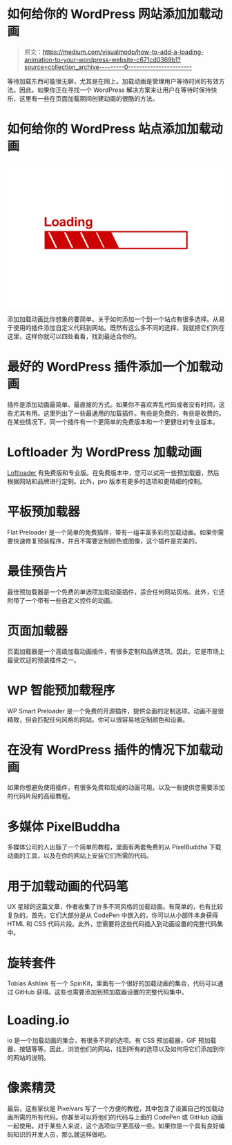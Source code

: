 # 如何给你的 WordPress 网站添加加载动画

> 原文：<https://medium.com/visualmodo/how-to-add-a-loading-animation-to-your-wordpress-website-c671cd0369b1?source=collection_archive---------0----------------------->

等待加载东西可能很无聊，尤其是在网上。加载动画是管理用户等待时间的有效方法。因此，如果你正在寻找一个 WordPress 解决方案来让用户在等待时保持快乐，这里有一些在页面加载期间创建动画的很酷的方法。

# 如何给你的 WordPress 站点添加加载动画

![](img/d7270ac5a2d3cc40511aa31efda0623b.png)

添加加载动画比你想象的要简单。关于如何添加一个到一个站点有很多选择。从易于使用的插件添加自定义代码到网站。既然有这么多不同的选择，我就把它们列在这里，这样你就可以四处看看，找到最适合你的。

# 最好的 WordPress 插件添加一个加载动画

插件是添加动画最简单、最直接的方式。如果你不喜欢弄乱代码或者没有时间，这些尤其有用。这里列出了一些最通用的加载插件。有些是免费的，有些是收费的。在某些情况下，同一个插件有一个更简单的免费版本和一个更健壮的专业版本。

# Loftloader 为 WordPress 加载动画

[Loftloader](https://wordpress.org/plugins/loftloader/) 有免费版和专业版。在免费版本中，您可以试用一些预加载器，然后根据网站和品牌进行定制。此外，pro 版本有更多的选项和更精细的控制。

# 平板预加载器

Flat Preloader 是一个简单的免费插件，带有一组丰富多彩的加载动画。如果你需要快速修复预装程序，并且不需要定制颜色或图像，这个插件是完美的。

# 最佳预告片

最佳预加载器是一个免费的单选项加载动画插件，适合任何网站风格。此外，它还附带了一个带有一些自定义控件的动画。

# 页面加载器

页面加载器是一个高级加载动画插件，有很多定制和品牌选项。因此，它是市场上最受欢迎的预装插件之一。

# WP 智能预加载程序

WP Smart Preloader 是一个免费的开源插件，提供全面的定制选项。动画不是很精致，但会匹配任何风格的网站。你可以很容易地定制颜色和设置。

# 在没有 WordPress 插件的情况下加载动画

如果你想避免使用插件，有很多免费和现成的动画可用。以及一些提供您需要添加的代码片段的高级教程。

# 多媒体 PixelBuddha

多媒体公司的人出版了一个简单的教程，里面有两套免费的从 PixelBuddha 下载动画的工具，以及在你的网站上安装它们所需的代码。

# 用于加载动画的代码笔

UX 星球的这篇文章，作者收集了许多不同风格的加载动画。有简单的，也有比较复杂的。首先，它们大部分是从 CodePen 中嵌入的，你可以从小部件本身获得 HTML 和 CSS 代码片段。此外，您需要将这些代码插入到动画设置的完整代码集中。

# 旋转套件

Tobias Ashlink 有一个 SpinKit，里面有一个很好的加载动画的集合，代码可以通过 GitHub 获得。这些也需要添加到预加载器设置的完整代码集中。

# Loading.io

io 是一个加载动画的集合，有很多不同的选项。有 CSS 预加载器，GIF 预加载器，按钮等等。因此，浏览他们的网站，找到所有的选项以及如何将它们添加到你的网站的说明。

# 像素精灵

最后，这些家伙是 Pixelvars 写了一个方便的教程，其中包含了设置自己的加载动画所需的所有代码。你甚至可以将他们的代码与上面的 CodePen 或 GitHub 动画一起使用。对于某些人来说，这个选项似乎更高级一些。如果你是一个具有良好编码知识的开发人员，那么就这样做吧。